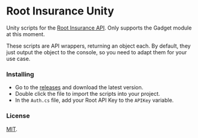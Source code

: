 # Root Insurance Unity
Unity scripts for the [Root Insurance API](https://app.root.co.za/docs/insurance/api). Only supports the Gadget module at this moment.

These scripts are API wrappers, returning an object each. By default, they just output the object to the console, so you need to adapt them for your use case.

### Installing
* Go to the [releases](https://github.com/jonatasbaldin/root-insurance-unity/releases) and download the latest version.
* Double click the file to import the scripts into your project.
* In the `Auth.cs` file, add your Root API Key to the `APIKey` variable.

### License
[MIT](https://github.com/jonatasbaldin/root-insurance-unity/blob/master/LICENSE).
